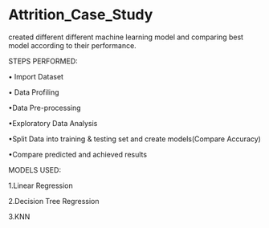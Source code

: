 # Attrition_Case_Study
created different different machine learning model and comparing best model according to their performance.

STEPS PERFORMED:

• Import Dataset

• Data Profiling

•Data Pre-processing

•Exploratory Data Analysis

•Split Data into training & testing set and create models(Compare Accuracy)

•Compare predicted and achieved results

MODELS USED:

1.Linear Regression

2.Decision Tree Regression

3.KNN
